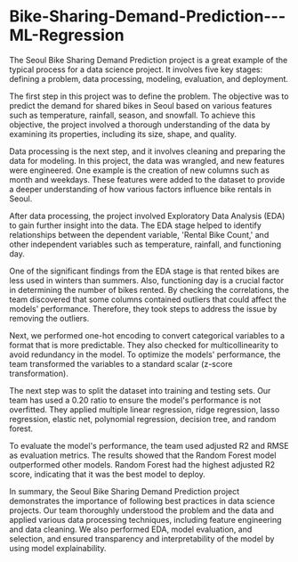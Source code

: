 # Bike-Sharing-Demand-Prediction---ML-Regression
The Seoul Bike Sharing Demand Prediction project is a great example of the typical process for a data science project. It involves five key stages: defining a problem, data processing, modeling, evaluation, and deployment.

The first step in this project was to define the problem. The objective was to predict the demand for shared bikes in Seoul based on various features such as temperature, rainfall, season, and snowfall. To achieve this objective, the project involved a thorough understanding of the data by examining its properties, including its size, shape, and quality.

Data processing is the next step, and it involves cleaning and preparing the data for modeling. In this project, the data was wrangled, and new features were engineered. One example is the creation of new columns such as month and weekdays. These features were added to the dataset to provide a deeper understanding of how various factors influence bike rentals in Seoul.

After data processing, the project involved Exploratory Data Analysis (EDA) to gain further insight into the data. The EDA stage helped to identify relationships between the dependent variable, 'Rental Bike Count,' and other independent variables such as temperature, rainfall, and functioning day.

One of the significant findings from the EDA stage is that rented bikes are less used in winters than summers. Also, functioning day is a crucial factor in determining the number of bikes rented. By checking the correlations, the team discovered that some columns contained outliers that could affect the models' performance. Therefore, they took steps to address the issue by removing the outliers.

Next, we performed one-hot encoding to convert categorical variables to a format that is more predictable. They also checked for multicollinearity to avoid redundancy in the model. To optimize the models' performance, the team transformed the variables to a standard scalar (z-score transformation).

The next step was to split the dataset into training and testing sets. Our team has used a 0.20 ratio to ensure the model's performance is not overfitted. They applied multiple linear regression, ridge regression, lasso regression, elastic net, polynomial regression, decision tree, and random forest.

To evaluate the model's performance, the team used adjusted R2 and RMSE as evaluation metrics. The results showed that the Random Forest model outperformed other models. Random Forest had the highest adjusted R2 score, indicating that it was the best model to deploy.

In summary, the Seoul Bike Sharing Demand Prediction project demonstrates the importance of following best practices in data science projects. Our team thoroughly understood the problem and the data and applied various data processing techniques, including feature engineering and data cleaning. We also performed EDA, model evaluation, and selection, and ensured transparency and interpretability of the model by using model explainability.
